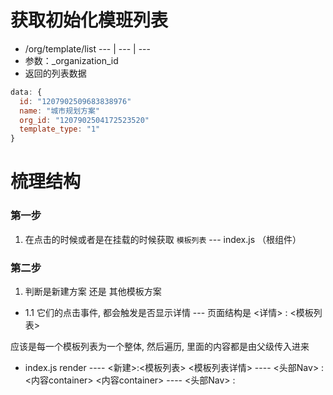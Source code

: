 # 获取初始化模班列表
- /org/template/list
--- | --- | ---
- 参数：_organization_id
- 返回的列表数据
```js
data: {
  id: "1207902509683838976"
  name: "城市规划方案"
  org_id: "1207902504172523520"
  template_type: "1"
}

```

# 梳理结构

### 第一步
1. 在点击的时候或者是在挂载的时候获取 `模板列表` --- index.js （根组件）

### 第二步
1. 判断是新建方案 还是 其他模板方案

 - 1.1 它们的点击事件, 都会触发是否显示详情 --- 页面结构是 <详情> : <模板列表>


应该是每一个模板列表为一个整体, 然后遍历, 里面的内容都是由父级传入进来

+ index.js
render ---- <新建>:<模板列表> 
<模板列表详情> ---- <头部Nav> : <内容container>
<内容container> ---- <头部Nav> : <Tree>